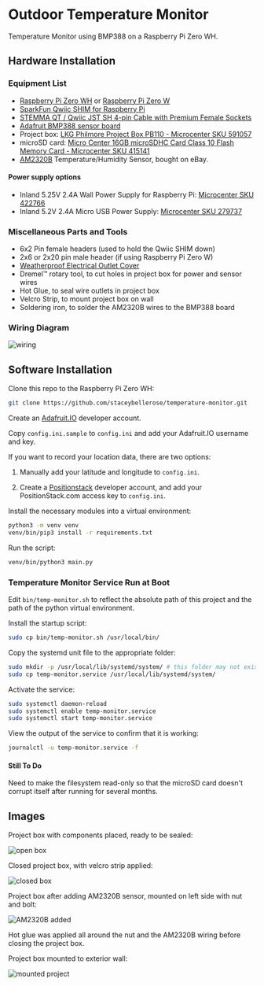 # Outdoor Temperature Monitor

Temperature Monitor using BMP388 on a Raspberry Pi Zero WH.

<!--
SPDX-FileCopyrightText: © 2022 Stacey Adams <stacey.belle.rose [AT] gmail [DOT] com>
SPDX-License-Identifier: MIT
-->

## Hardware Installation

### Equipment List

* [Raspberry Pi Zero WH](https://www.adafruit.com/product/3708) or [Raspberry Pi Zero W](https://www.adafruit.com/product/3400)
* [SparkFun Qwiic SHIM for Raspberry Pi](https://www.sparkfun.com/products/15794)
* [STEMMA QT / Qwiic JST SH 4-pin Cable with Premium Female Sockets](https://www.adafruit.com/product/4397)
* [Adafruit BMP388 sensor board](https://www.adafruit.com/product/3966)
* Project box: [LKG Philmore Project Box PB110 - Microcenter SKU 591057](https://www.microcenter.com/product/662080/lkg-philmore-project-box-pb110)
* microSD card: [Micro Center 16GB microSDHC Card Class 10 Flash Memory Card - Microcenter SKU 415141](https://www.microcenter.com/product/486146/micro-center-16gb-microsdhc-card-class-10-flash-memory-card-with-adapter)
* [AM2320B](https://www.jemrf.com/products/am2320b-dht22-digital-temperature-and-humidity-sensor) Temperature/Humidity Sensor, bought on eBay.

#### Power supply options

* Inland 5.25V 2.4A Wall Power Supply for Raspberry Pi: [Microcenter SKU 422766](https://www.microcenter.com/product/486582/inland-525v-24a-wall-power-supply-for-raspberry-pi-and-asus-tinker-board)
* Inland 5.2V 2.4A Micro USB Power Supply: [Microcenter SKU 279737](https://www.microcenter.com/product/637777/inland-52v-24a-micro-usb-power-supply)

### Miscellaneous Parts and Tools

* 6x2 Pin female headers (used to hold the Qwiic SHIM down)
* 2x6 or 2x20 pin male header (if using Raspberry Pi Zero W)
* [Weatherproof Electrical Outlet Cover](https://www.homedepot.com/p/304669863)
* Dremel™ rotary tool, to cut holes in project box for power and sensor wires
* Hot Glue, to seal wire outlets in project box
* Velcro Strip, to mount project box on wall
* Soldering iron, to solder the AM2320B wires to the BMP388 board

### Wiring Diagram

![wiring](images/wiring_diagram.png)

## Software Installation

Clone this repo to the Raspberry Pi Zero WH:

```bash
git clone https://github.com/staceybellerose/temperature-monitor.git
```

Create an [Adafruit.IO](https://io.adafruit.com/) developer account.

Copy `config.ini.sample` to `config.ini` and add your Adafruit.IO username and
key.

If you want to record your location data, there are two options:

1. Manually add your latitude and longitude to `config.ini`.

1. Create a [Positionstack](https://positionstack.com/) developer account, and
add your PositionStack.com access key to `config.ini`.

Install the necessary modules into a virtual environment:

```bash
python3 -m venv venv
venv/bin/pip3 install -r requirements.txt
```

Run the script:

```bash
venv/bin/python3 main.py
```

### Temperature Monitor Service Run at Boot

Edit `bin/temp-monitor.sh` to reflect the absolute path of this project and the
path of the python virtual environment.

Install the startup script:

```bash
sudo cp bin/temp-monitor.sh /usr/local/bin/
```

Copy the systemd unit file to the appropriate folder:

```bash
sudo mkdir -p /usr/local/lib/systemd/system/ # this folder may not exist yet
sudo cp temp-monitor.service /usr/local/lib/systemd/system/
```

Activate the service:

```bash
sudo systemctl daemon-reload
sudo systemctl enable temp-monitor.service
sudo systemctl start temp-monitor.service
```

View the output of the service to confirm that it is working:

```bash
journalctl -u temp-monitor.service -f
```

#### Still To Do

Need to make the filesystem read-only so that the microSD card doesn't corrupt
itself after running for several months.

## Images

Project box with components placed, ready to be sealed:

![open box](images/open_box.jpg)

Closed project box, with velcro strip applied:

![closed box](images/closed_box.jpg)

Project box after adding AM2320B sensor, mounted on left side with nut and bolt:

![AM2320B added](images/am2320b_added.jpg)

Hot glue was applied all around the nut and the AM2320B wiring before closing the project box.

Project box mounted to exterior wall:

![mounted project](images/mounted_project.jpg)

